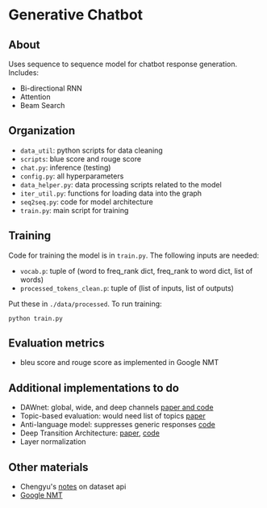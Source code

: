 # Generative Chatbot

## About

Uses sequence to sequence model for chatbot response generation. Includes:

- Bi-directional RNN
- Attention
- Beam Search

## Organization

- `data_util`: python scripts for data cleaning
- `scripts`: blue score and rouge score
- `chat.py`: inference (testing)
- `config.py`: all hyperparameters
- `data_helper.py`: data processing scripts related to the model
- `iter_util.py`: functions for loading data into the graph
- `seq2seq.py`: code for model architecture
- `train.py`: main script for training

## Training
Code for training the model is in `train.py`. The following inputs are needed:

- `vocab.p`: tuple of (word to freq_rank dict, freq_rank to word dict, list of words)
- `processed_tokens_clean.p`: tuple of (list of inputs, list of outputs) 

Put these in `./data/processed`. To run training:

```
python train.py
```

## Evaluation metrics

- bleu score and rouge score as implemented in Google NMT

## Additional implementations to do

- DAWnet: global, wide, and deep channels [paper and code](https://sigirdawnet.wixsite.com/dawnet)
- Topic-based evaluation: would need list of topics [paper](https://arxiv.org/pdf/1801.03622.pdf)
- Anti-language model: suppresses generic responses [code](https://github.com/Marsan-Ma-zz/tf_chatbot_seq2seq_antilm)
- Deep Transition Architecture: [paper](https://arxiv.org/pdf/1707.07631.pdf), [code](https://github.com/Avmb/deep-nmt-architectures)
- Layer normalization

## Other materials

- Chengyu's [notes](https://github.com/johnsonice/tensorflow/blob/master/notes/dataset_api.ipynb) on dataset api
- [Google NMT](https://github.com/tensorflow/nmt) 
